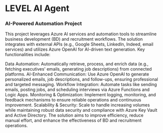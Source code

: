 # LEVEL AI Agent
### AI-Powered Automation Project

This project leverages Azure AI services and automation tools to streamline business development (BD) and recruitment workflows. The solution integrates with external APIs (e.g., Google Sheets, LinkedIn, Indeed, email services) and utilizes Azure OpenAI for AI-driven text generation. Key functionalities include:

Data Automation: Automatically retrieve, process, and enrich data (e.g., fetching executives' emails, generating job descriptions) from connected platforms.
AI-Enhanced Communication: Use Azure OpenAI to generate personalized emails, job descriptions, and follow-ups, ensuring professional and targeted messaging.
Workflow Integration: Automate tasks like sending emails, posting jobs, and scheduling interviews via Azure Functions and Logic Apps.
Monitoring & Optimization: Implement logging, monitoring, and feedback mechanisms to ensure reliable operations and continuous improvement.
Scalability & Security: Scale to handle increasing volumes while maintaining robust data security and compliance with Azure Key Vault and Active Directory.
The solution aims to improve efficiency, reduce manual effort, and enhance the effectiveness of BD and recruitment operations.
